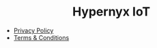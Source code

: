 <h1 style="text-align: center;">Hypernyx IoT</h1>

- [Privacy Policy](./privacy-policy.md)  
- [Terms & Conditions](./terms-and-conditions.md)
